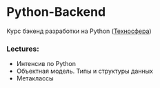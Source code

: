 # Python-Backend

Курс бэкенд разработки на Python ([Техносфера](https://sphere.mail.ru/))

### Lectures:
- Интенсив по Python
- Объектная модель. Типы и структуры данных
- Метаклассы
